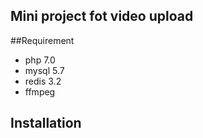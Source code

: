 ## Mini project fot video upload

##Requirement
- php 7.0
- mysql 5.7
- redis 3.2
- ffmpeg

## Installation

